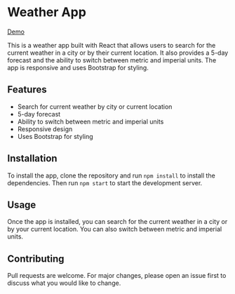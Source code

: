 # Weather App

[Demo](https://incredible-horse-e2a62e.netlify.app/)

This is a weather app built with React that allows users to search for the current weather in a city or by their current location. It also provides a 5-day forecast and the ability to switch between metric and imperial units. The app is responsive and uses Bootstrap for styling.

## Features

- Search for current weather by city or current location
- 5-day forecast
- Ability to switch between metric and imperial units
- Responsive design
- Uses Bootstrap for styling

## Installation

To install the app, clone the repository and run `npm install` to install the dependencies. Then run `npm start` to start the development server.

## Usage

Once the app is installed, you can search for the current weather in a city or by your current location. You can also switch between metric and imperial units.

## Contributing

Pull requests are welcome. For major changes, please open an issue first to discuss what you would like to change.
